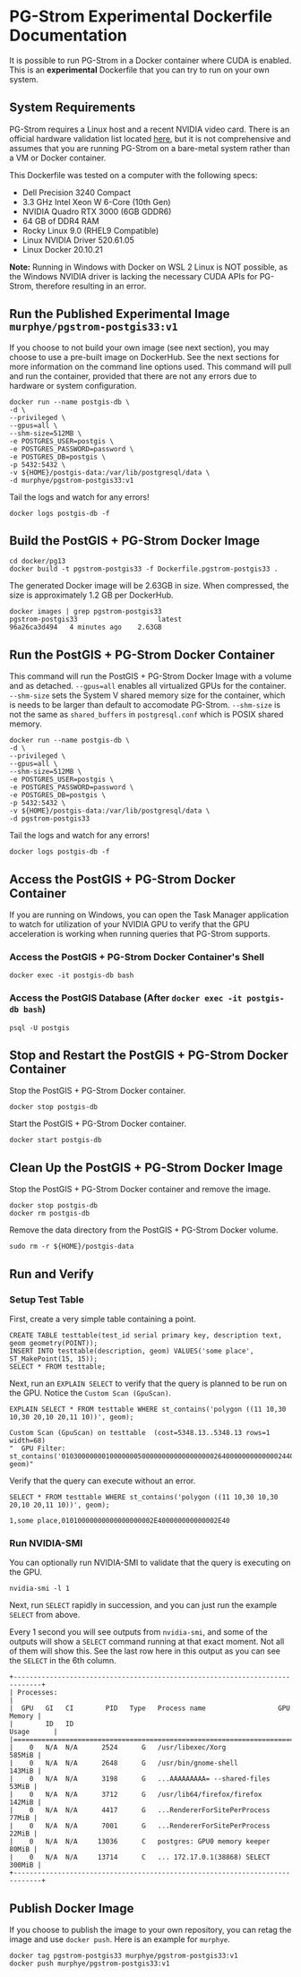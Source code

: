 # PG-Strom Experimental Dockerfile Documentation

It is possible to run PG-Strom in a Docker container where CUDA is enabled. This is an **experimental** Dockerfile that you can try to run on your own system.

## System Requirements

PG-Strom requires a Linux host and a recent NVIDIA video card. There is an official hardware validation list located [here](https://github.com/heterodb/pg-strom/wiki/002:-HW-Validation-List), but it is not comprehensive and assumes that you are running PG-Strom on a bare-metal system rather than a VM or Docker container.

This Dockerfile was tested on a computer with the following specs:

* Dell Precision 3240 Compact
* 3.3 GHz Intel Xeon W 6-Core (10th Gen)
* NVIDIA Quadro RTX 3000 (6GB GDDR6)
* 64 GB of DDR4 RAM
* Rocky Linux 9.0 (RHEL9 Compatible)
* Linux NVIDIA Driver 520.61.05
* Linux Docker 20.10.21

**Note:** Running in Windows with Docker on WSL 2 Linux is NOT possible, as the Windows NVIDIA driver is lacking the necessary CUDA APIs for PG-Strom, therefore resulting in an error.

## Run the Published Experimental Image `murphye/pgstrom-postgis33:v1`

If you choose to not build your own image (see next section), you may choose to use a pre-built image on DockerHub. See the next sections for more information on the command line options used. This command will pull and run the container, provided that there are not any errors due to hardware or system configuration.

```
docker run --name postgis-db \
-d \
--privileged \
--gpus=all \
--shm-size=512MB \
-e POSTGRES_USER=postgis \
-e POSTGRES_PASSWORD=password \
-e POSTGRES_DB=postgis \
-p 5432:5432 \
-v ${HOME}/postgis-data:/var/lib/postgresql/data \
-d murphye/pgstrom-postgis33:v1
```

Tail the logs and watch for any errors!
```
docker logs postgis-db -f
```

## Build the PostGIS + PG-Strom Docker Image

```
cd docker/pg13
docker build -t pgstrom-postgis33 -f Dockerfile.pgstrom-postgis33 .
```
The generated Docker image will be 2.63GB in size. When compressed, the size is approximately 1.2 GB per DockerHub.

```
docker images | grep pgstrom-postgis33
pgstrom-postgis33                    latest                    96a26ca3d494   4 minutes ago    2.63GB
```

## Run the PostGIS + PG-Strom Docker Container

This command will run the PostGIS + PG-Strom Docker Image with a volume and as detached. `--gpus=all` enables all virtualized GPUs for the container. `--shm-size` sets the System V shared memory size for the container, which is needs to be larger than default to accomodate PG-Strom. `--shm-size` is not the same as `shared_buffers` in `postgresql.conf` which is POSIX shared memory.

```
docker run --name postgis-db \
-d \
--privileged \
--gpus=all \
--shm-size=512MB \
-e POSTGRES_USER=postgis \
-e POSTGRES_PASSWORD=password \
-e POSTGRES_DB=postgis \
-p 5432:5432 \
-v ${HOME}/postgis-data:/var/lib/postgresql/data \
-d pgstrom-postgis33
```

Tail the logs and watch for any errors!
```
docker logs postgis-db -f
```

## Access the PostGIS + PG-Strom Docker Container

If you are running on Windows, you can open the Task Manager application to watch for utilization of your NVIDIA GPU to verify that the GPU acceleration is working when running queries that PG-Strom supports.

### Access the PostGIS + PG-Strom Docker Container's Shell

```
docker exec -it postgis-db bash
```

### Access the PostGIS Database (After `docker exec -it postgis-db bash`)
```
psql -U postgis
```

## Stop and Restart the PostGIS + PG-Strom Docker Container

Stop the PostGIS + PG-Strom Docker container.
```
docker stop postgis-db
```

Start the PostGIS + PG-Strom Docker container.
```
docker start postgis-db
```

## Clean Up the PostGIS + PG-Strom Docker Image

Stop the PostGIS + PG-Strom Docker container and remove the image.
```
docker stop postgis-db
docker rm postgis-db
```
Remove the data directory from the PostGIS + PG-Strom Docker volume.
```
sudo rm -r ${HOME}/postgis-data
```

## Run and Verify

### Setup Test Table

First, create a very simple table containing a point.

```
CREATE TABLE testtable(test_id serial primary key, description text, geom geometry(POINT));
INSERT INTO testtable(description, geom) VALUES('some place', ST_MakePoint(15, 15));
SELECT * FROM testtable;
```

Next, run an `EXPLAIN SELECT` to verify that the query is planned to be run on the GPU. Notice the `Custom Scan (GpuScan)`.

```
EXPLAIN SELECT * FROM testtable WHERE st_contains('polygon ((11 10,30 10,30 20,10 20,11 10))', geom);

Custom Scan (GpuScan) on testtable  (cost=5348.13..5348.13 rows=1 width=68)
"  GPU Filter: st_contains('01030000000100000005000000000000000000264000000000000024400000000000003E4000000000000024400000000000003E4000000000000034400000000000002440000000000000344000000000000026400000000000002440'::geometry, geom)"
```

Verify that the query can execute without an error.
```
SELECT * FROM testtable WHERE st_contains('polygon ((11 10,30 10,30 20,10 20,11 10))', geom);

1,some place,01010000000000000000002E400000000000002E40
```

### Run NVIDIA-SMI

You can optionally run NVIDIA-SMI to validate that the query is executing on the GPU.

```
nvidia-smi -l 1
```

Next, run `SELECT` rapidly in succession, and you can just run the example `SELECT` from above.

Every 1 second you will see outputs from `nvidia-smi`, and some of the outputs will show a `SELECT` command running at that exact moment. Not all of them will show this. See the last row here in this output as you can see the `SELECT` in the 6th column.

```
+-----------------------------------------------------------------------------+
| Processes:                                                                  |
|  GPU   GI   CI        PID   Type   Process name                  GPU Memory |
|        ID   ID                                                   Usage      |
|=============================================================================|
|    0   N/A  N/A      2524      G   /usr/libexec/Xorg                 585MiB |
|    0   N/A  N/A      2648      G   /usr/bin/gnome-shell              143MiB |
|    0   N/A  N/A      3198      G   ...AAAAAAAAA= --shared-files       53MiB |
|    0   N/A  N/A      3712      G   /usr/lib64/firefox/firefox        142MiB |
|    0   N/A  N/A      4417      G   ...RendererForSitePerProcess       77MiB |
|    0   N/A  N/A      7001      G   ...RendererForSitePerProcess       22MiB |
|    0   N/A  N/A     13036      C   postgres: GPU0 memory keeper       80MiB |
|    0   N/A  N/A     13714      C   ... 172.17.0.1(38868) SELECT      300MiB |
+-----------------------------------------------------------------------------+
```

## Publish Docker Image

If you choose to publish the image to your own repository, you can retag the image and use `docker push`. Here is an example for `murphye`.

```
docker tag pgstrom-postgis33 murphye/pgstrom-postgis33:v1
docker push murphye/pgstrom-postgis33:v1
```